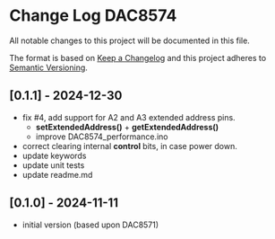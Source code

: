 # Change Log DAC8574

All notable changes to this project will be documented in this file.

The format is based on [Keep a Changelog](http://keepachangelog.com/)
and this project adheres to [Semantic Versioning](http://semver.org/).


## [0.1.1] - 2024-12-30
- fix #4, add support for A2 and A3 extended address pins.
  - **setExtendedAddress()** + **getExtendedAddress()**
  - improve DAC8574_performance.ino
- correct clearing internal **control** bits, in case power down.
- update keywords
- update unit tests
- update readme.md


## [0.1.0] - 2024-11-11
- initial version (based upon DAC8571)

